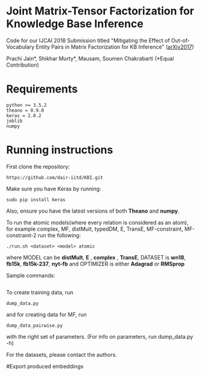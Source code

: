 # Joint Matrix-Tensor Factorization for Knowledge Base Inference
Code for our IJCAI 2018 Submission titled "Mitigating the Effect of Out-of-Vocabulary Entity Pairs in Matrix Factorization for KB Inference" 
([arXiv2017](https://arxiv.org/pdf/1706.00637.pdf))

Prachi Jain*, Shikhar Murty*, Mausam, Soumen Chakrabarti  (*Equal Contribution)

# Requirements
```
python >= 3.5.2
theano = 0.9.0
keras = 2.0.2
joblib
numpy
```

# Running instructions
First clone the repository:
```
https://github.com/dair-iitd/KBI.git
```

Make sure you have Keras by running:
```
sudo pip install keras
```
Also, ensure you have the latest versions of both **Theano** and **numpy**.


To run the atomic models(where every relation is considered as an atom), for example complex, MF, distMult, typedDM, E, TransE, MF-constraint, MF-constraint-2 run the following:

```
./run.sh <dataset> <model> atomic
```
where MODEL can be **distMult**, **E** , **complex** , **TransE**, DATASET is **wn18**, **fb15k**, **fb15k-237**, **nyt-fb** and OPTIMIZER is
either **Adagrad** or **RMSprop**


Sample commands:
```

```

To create training data, run
```
dump_data.py 
```

and  for creating data for MF, run 
```
dump_data_pairwise.py 
```

with the right set of parameters. (For info on parameters, run dump_data.py -h)

For the datasets, please contact the authors. 

#Export produced embeddings

